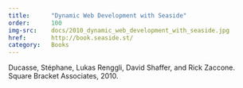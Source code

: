```yaml
---
title:      "Dynamic Web Development with Seaside"
order:      100
img-src:    docs/2010_dynamic_web_development_with_seaside.jpg
href:       http://book.seaside.st/
category:   Books
---
```

Ducasse, Stéphane, Lukas Renggli, David Shaffer, and Rick Zaccone. Square Bracket Associates, 2010.